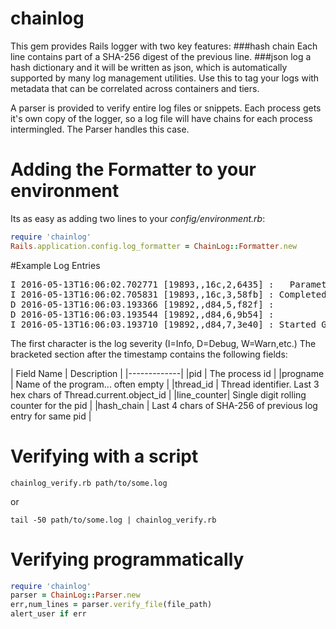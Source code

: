 # chainlog
This gem provides Rails logger with two key features:
###hash chain
  Each line contains part of a SHA-256 digest of the previous line.
###json
  log a hash dictionary and it will be written as json, which is automatically supported by many log management utilities.  Use this to tag your logs with metadata that can be correlated across containers and tiers.
  
A parser is provided to verify entire log files or snippets.
Each process gets it's own copy of the logger, so a log file will have chains for each process intermingled.  The Parser handles this case.

# Adding the Formatter to your environment

Its as easy as adding two lines to your *config/environment.rb*:

```ruby
require 'chainlog'
Rails.application.config.log_formatter = ChainLog::Formatter.new
```

#Example Log Entries
<pre>
I 2016-05-13T16:06:02.702771 [19893,,16c,2,6435] :   Parameters: {"flash"=>"false"}
I 2016-05-13T16:06:02.705831 [19893,,16c,3,58fb] : Completed 200 OK in 3ms (Views: 0.4ms | ActiveRecord: 0.0ms)
D 2016-05-13T16:06:03.193366 [19892,,d84,5,f82f] :
D 2016-05-13T16:06:03.193544 [19892,,d84,6,9b54] :
I 2016-05-13T16:06:03.193710 [19892,,d84,7,3e40] : Started GET "/" for ::1 at 2016-05-13 16:06:03 -0500
</pre>
The first character is the log severity (I=Info, D=Debug, W=Warn,etc.)
The bracketed section after the timestamp contains the following fields:

| Field Name | Description |
|-------------|
|pid         | The process id |
|progname    | Name of the program... often empty |
|thread_id   | Thread identifier. Last 3 hex chars of Thread.current.object_id |
|line_counter| Single digit rolling counter for the pid |
|hash_chain  | Last 4 chars of SHA-256 of previous log entry for same pid |

# Verifying with a script

`chainlog_verify.rb path/to/some.log`

or

`tail -50 path/to/some.log | chainlog_verify.rb`

# Verifying programmatically

```ruby
require 'chainlog'
parser = ChainLog::Parser.new
err,num_lines = parser.verify_file(file_path)
alert_user if err
```

